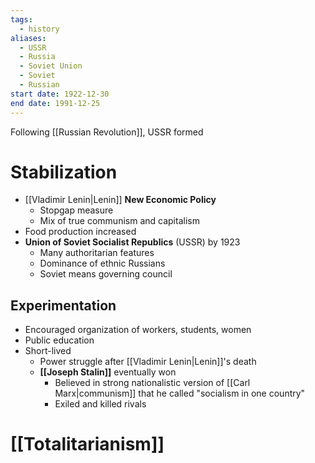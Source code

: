 ```yaml
---
tags:
  - history
aliases:
  - USSR
  - Russia
  - Soviet Union
  - Soviet
  - Russian
start date: 1922-12-30
end date: 1991-12-25
---
```

 Following [[Russian Revolution]], USSR formed
# Stabilization
- [[Vladimir Lenin|Lenin]] **New Economic Policy**
	- Stopgap measure
	- Mix of true communism and capitalism
- Food production increased
- **Union of Soviet Socialist Republics** (USSR) by 1923
	- Many authoritarian features
	- Dominance of ethnic Russians
	- Soviet means governing council
## Experimentation
- Encouraged organization of workers, students, women
- Public education
- Short-lived
	- Power struggle after [[Vladimir Lenin|Lenin]]'s death
	- **[[Joseph Stalin]]** eventually won
		- Believed in strong nationalistic version of [[Carl Marx|communism]] that he called "socialism in one country"
		- Exiled and killed rivals
# [[Totalitarianism]]